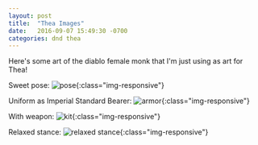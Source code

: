 ```yaml
---
layout: post
title:  "Thea Images"
date:   2016-09-07 15:49:30 -0700
categories: dnd thea
---
```

Here's some art of the diablo female monk that I'm just using as art for Thea!

Sweet pose:
![pose](https://i.ytimg.com/vi/J4XVk3F-T-w/maxresdefault.jpg){:class="img-responsive"}

Uniform as Imperial Standard Bearer:
![armor](http://media.bestofmicro.com/U/P/238273/original/diablo%203%20female%20monk.jpg){:class="img-responsive"}

With weapon:
![kit](http://www.diabloii.net/gallery/data/501/medium/diablo_3_monk_incomplete_by_adamgarib-d38ffap.jpg){:class="img-responsive"}

Relaxed stance:
![relaxed stance](http://img.cadnav.com/allimg/140801/1-140P1223058.jpg){:class="img-responsive"}